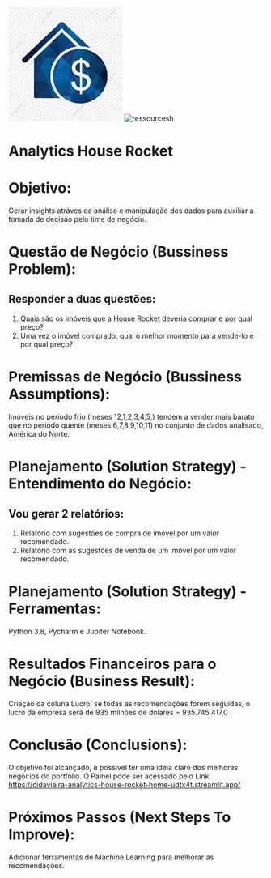 ![alt text](https://github.com/Cidavieira/Analytics_House_Rocket/blob/main/image.jpg)
![ressourcesh](https://github.com/Cidavieira/Analytics_House_Rocket/blob/main/Video_230509182739.gif)
# Analytics House Rocket
  # Objetivo: 
  Gerar insights atráves da análise e manipulação dos dados para auxiliar a tomada de decisão pelo time de negócio.
  # Questão de Negócio (Bussiness Problem): 
  ## Responder a duas questões: 
  1. Quais são os imóveis que a House Rocket deveria comprar e por qual preço? 
  2. Uma vez o imóvel comprado, qual o melhor momento para vende-lo e por qual preço?
  # Premissas de Negócio (Bussiness Assumptions): 
  Imóveis no periodo frio (meses 12,1,2,3,4,5,) tendem a vender mais barato que no periodo quente (meses 6,7,8,9,10,11) no conjunto de dados analisado, América do Norte.
  # Planejamento (Solution Strategy) - Entendimento do Negócio: 
  ## Vou gerar 2 relatórios:
  1. Relatório com sugestões de compra de imóvel por um valor recomendado. 
  2. Relatório com as sugestões de venda de um imóvel por um valor recomendado.
  # Planejamento (Solution Strategy) - Ferramentas: 
  Python 3.8, Pycharm e Jupiter Notebook.
  # Resultados Financeiros para o Negócio (Business Result): 
  Criação da coluna Lucro, se todas as recomendações forem seguidas, o lucro da empresa será de  935 milhões de dolares = 935.745.417,0
  # Conclusão (Conclusions): 
  O objetivo foi alcançado, é possível ter uma idéia claro dos melhores negócios do portfólio.
  O Painel pode ser acessado pelo Link https://cidavieira-analytics-house-rocket-home-udtx4t.streamlit.app/
  # Próximos Passos (Next Steps To Improve):
  Adicionar ferramentas de Machine Learning para melhorar as recomendações.
